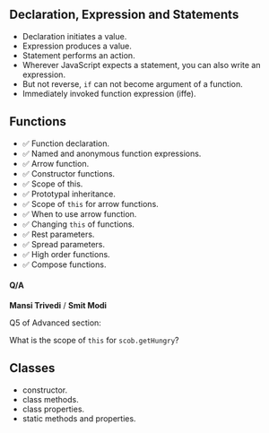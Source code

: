 ## Declaration, Expression and Statements

-   Declaration initiates a value.
-   Expression produces a value.
-   Statement performs an action.
-   Wherever JavaScript expects a statement, you can also write an expression.
-   But not reverse, `if` can not become argument of a function.
-   Immediately invoked function expression (iffe).

## Functions

-   ✅ Function declaration.
-   ✅ Named and anonymous function expressions.
-   ✅ Arrow function.
-   ✅ Constructor functions.
-   ✅ Scope of this.
-   ✅ Prototypal inheritance.
-   ✅ Scope of `this` for arrow functions.
-   ✅ When to use arrow function.
-   ✅ Changing `this` of functions.
-   ✅ Rest parameters.
-   ✅ Spread parameters.
-   ✅ High order functions.
-   ✅ Compose functions.

#### Q/A

**Mansi Trivedi** / **Smit Modi**

Q5 of Advanced section:

What is the scope of `this` for `scob.getHungry`?

## Classes

-   constructor.
-   class methods.
-   class properties.
-   static methods and properties.
